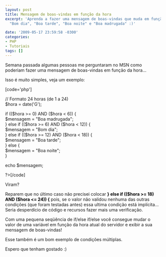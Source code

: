 ```yaml
---
layout: post
title: Mensagem de boas-vindas em função da hora
excerpt: 'Aprenda a fazer uma mensagem de boas-vindas que muda em função da hora:
  "Bom dia", "Boa tarde", "Boa noite" e "Boa madrugada" :)'

date: '2009-05-17 23:59:58 -0300'
categories:
- PHP
- Tutoriais
tags: []
---
```

<p>Semana passada algumas pessoas me perguntaram no MSN como poderiam fazer uma mensagem de boas-vindas em função da hora...</p>
<p>Isso é muito simples, veja um exemplo:</p>
<p>[code='php']<?php</p>
<p>// Formato 24 horas (de 1 a 24)<br />
$hora = date('G');</p>
<p>if (($hora >= 0) AND ($hora < 6)) {<br />
$mensagem = "Boa madrugada";<br />
} else if (($hora >= 6) AND ($hora < 12)) {<br />
$mensagem = "Bom dia";<br />
} else if (($hora >= 12) AND ($hora < 18)) {<br />
$mensagem = "Boa tarde";<br />
} else {<br />
$mensagem = "Boa noite";<br />
}</p>
<p>echo $mensagem;</p>
<p>?>[/code]</p>
<p>Viram?</p>
<p>Reparem que no último caso não precisei colocar <strong><span style="color: #000000;">} else if (($hora &gt;= 18) AND ($hora &lt;= 24)) {</span></strong> pois, se o valor não validou nenhuma das outras condições (que foram testadas antes) essa ultima condição está implícita... Seria desperdício de código e recursos fazer mais uma verificação.</p>
<p>Com uma pequena seqüência de if/else if/else você consegue mudar o valor de uma variável em função da hora atual do servidor e exibir a sua mensagem de boas-vindas!</p>
<p>Esse também é um bom exemplo de condições múltiplas.</p>
<p>Espero que tenham gostado :)</p>
